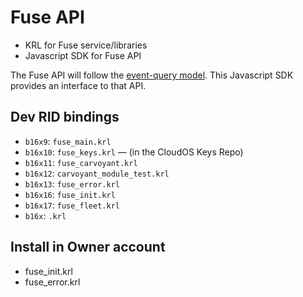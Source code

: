 Fuse API
===========


* KRL for Fuse service/libraries
* Javascript SDK for Fuse API

The Fuse API will follow the [event-query model](http://www.windley.com/archives/2013/12/pico_apis_events_and_queries.shtml). This Javascript SDK provides an interface to that API. 


## Dev RID bindings

- ```b16x9```: ```fuse_main.krl```
- ```b16x10```: ```fuse_keys.krl``` &mdash; (in the CloudOS Keys Repo)
- ```b16x11```: ```fuse_carvoyant.krl```
- ```b16x12```: ```carvoyant_module_test.krl```
- ```b16x13```: ```fuse_error.krl```
- ```b16x16```: ```fuse_init.krl```
- ```b16x17```: ```fuse_fleet.krl```
- ```b16x```: ```.krl```

## Install in Owner account

- fuse_init.krl
- fuse_error.krl

